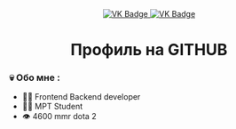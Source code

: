 <div id="badges" align ="center">
  <a href="https://vk.com/skuf013">
    <img src = "https://img.shields.io/badge/VK-blue?style=for-the badge&logoColor=white" alt="VK Badge"/>
  </a>

  <a href= "https://mail.google.com/mail/u/0/#inbox">
    <img src = "https://img.shields.io/badge/EMAIL-red?style=for-the-badge&logo=Gmail&logoColor-white" alt="VK Badge"/>
  </a>
</div>

<div id="viewprof" align="center" >
  <img src="https://komarev.com/ghpvc/?username=148Trun8&style-flat-square&color=blue" alt=""/>
</div>

<div id="heythere" align="center">
<h1> Профиль на GITHUB </h1>
</div>


###  :skull: Обо мне :

- :lotus_position_man: Frontend Backend developer
- :astronaut: MPT Student
- :eye: 4600 mmr dota 2

